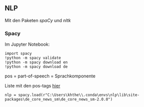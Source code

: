 ## NLP

Mit den Paketen *spaCy* und *nltk*

### Spacy

Im Jupyter Notebook:

```
import spacy
!python -m spacy validate
!python -m spacy download en
!python -m spacy download de

```

pos = part-of-speech  = Sprachkomponente

Liste mit den pos-tags [hier](https://spacy.io/api/annotation#pos-tagging)


```
nlp = spacy.load(r"C:\Users\khthe\\.conda\envs\nlp\lib\site-packages\de_core_news_sm\de_core_news_sm-2.0.0")
```